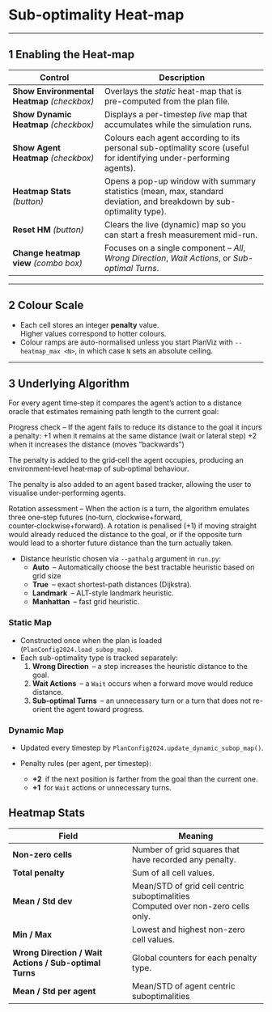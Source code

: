 # Sub-optimality Heat-map 

---

## 1  Enabling the Heat-map

| Control                                     | Description                                                                                                                     |
| ------------------------------------------- | -------------------------------------------------------------------------------------------------------------------------------- |
| **Show Environmental Heatmap** *(checkbox)* | Overlays the *static* heat-map that is pre-computed from the plan file.                                                          |
| **Show Dynamic Heatmap** *(checkbox)*       | Displays a per-timestep *live* map that accumulates while the simulation runs.                                                   |
| **Show Agent Heatmap** *(checkbox)*         | Colours each agent according to its personal sub-optimality score (useful for identifying under-performing agents).              |
| **Heatmap Stats** *(button)*                | Opens a pop-up window with summary statistics (mean, max, standard deviation, and breakdown by sub-optimality type).             |
| **Reset HM** *(button)*                     | Clears the live (dynamic) map so you can start a fresh measurement mid-run.                                                     |
| **Change heatmap view** *(combo box)*       | Focuses on a single component – *All*, *Wrong Direction*, *Wait Actions*, or *Sub-optimal Turns*.                                |


---

## 2  Colour Scale

* Each cell stores an integer **penalty** value.  
  Higher values correspond to hotter colours.
* Colour ramps are auto-normalised unless you start PlanViz with `--heatmap_max <N>`, in which case `N` sets an absolute ceiling.

---

## 3  Underlying Algorithm
For every agent time‑step it compares the agent’s action to a distance oracle 
that estimates remaining path length to the current goal:

Progress check – If the agent fails to reduce its distance to the goal it incurs a penalty:
+1 when it remains at the same distance (wait or lateral step)
+2 when it increases the distance (moves “backwards”)

The penalty is added to the grid‑cell the agent occupies, producing an environment‑level heat‑map of sub‑optimal behaviour.

The penalty is also added to an agent based tracker, allowing the user to visualise under-performing agents.

Rotation assessment – When the action is a turn, the algorithm emulates three one‑step futures (no‑turn, clockwise+forward, counter‑clockwise+forward).
A rotation is penalised (+1) if moving straight would already reduced the distance to the goal, or if the opposite turn would lead to a shorter future distance than the turn actually taken.



* Distance heuristic chosen via `--pathalg` argument in `run.py`:
  * **Auto** – Automatically choose the best tractable heuristic based on grid size
  * **True** – exact shortest-path distances (Dijkstra).  
  * **Landmark** – ALT-style landmark heuristic.  
  * **Manhattan** – fast grid heuristic.


### Static Map

* Constructed once when the plan is loaded (`PlanConfig2024.load_subop_map`).
* Each sub-optimality type is tracked separately:
  1. **Wrong Direction** – a step increases the heuristic distance to the goal.
  2. **Wait Actions** – a `Wait` occurs when a forward move would reduce distance.
  3. **Sub-optimal Turns** – an unnecessary turn or a turn that does not re-orient the agent toward progress.

###  Dynamic Map

* Updated every timestep by `PlanConfig2024.update_dynamic_subop_map()`.

* Penalty rules (per agent, per timestep):
  * **+2** if the next position is farther from the goal than the current one.
  * **+1** for `Wait` actions or unnecessary turns.

## Heatmap Stats

| Field                               | Meaning                                                                                |
| ----------------------------------- |----------------------------------------------------------------------------------------|
| **Non-zero cells**                  | Number of grid squares that have recorded any penalty.                                 |
| **Total penalty**                   | Sum of all cell values.                                                                |
| **Mean / Std dev**                  | Mean/STD of grid cell centric suboptimalities  <br/>Computed over non-zero cells only. |
| **Min / Max**                       | Lowest and highest non-zero cell values.                                               |
| **Wrong Direction / Wait Actions / Sub-optimal Turns** | Global counters for each penalty type.                                                 |
| **Mean / Std per agent**            | Mean/STD of agent centric suboptimalities                                              |


